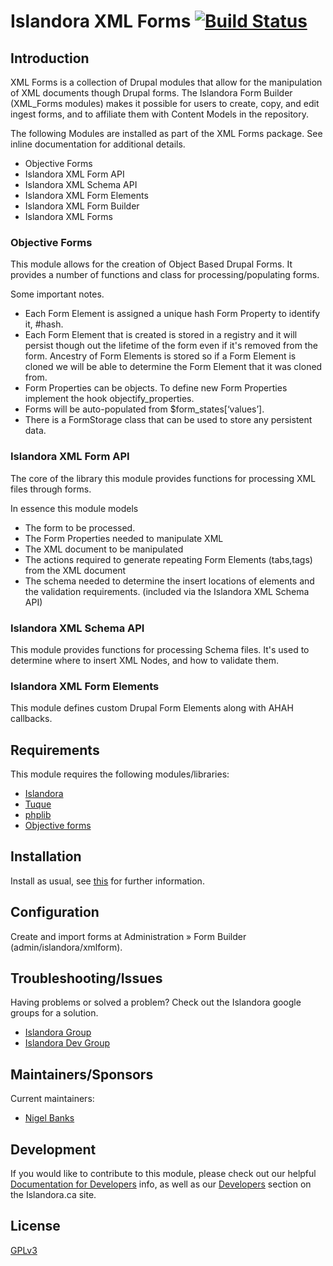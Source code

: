 # Islandora XML Forms [![Build Status](https://travis-ci.org/Islandora/islandora_xml_forms.png?branch=7.x)](https://travis-ci.org/Islandora/islandora_xml_forms)

## Introduction

XML Forms is a collection of Drupal modules that allow for the manipulation of XML documents though Drupal forms. The Islandora Form Builder (XML_Forms modules) makes it possible for users to create, copy, and edit ingest forms, and to affiliate them with Content Models in the repository.

The following Modules are installed as part of the XML Forms package. See inline documentation for additional details.

* Objective Forms
* Islandora XML Form API
* Islandora XML Schema API
* Islandora XML Form Elements
* Islandora XML Form Builder
* Islandora XML Forms

### Objective Forms

This module allows for the creation of Object Based Drupal Forms. It provides a number of functions and class for processing/populating forms.

Some important notes.

* Each Form Element is assigned a unique hash Form Property to identify it, #hash.
* Each Form Element that is created is stored in a registry and it will persist though out the lifetime of the form even if it's removed from the form. Ancestry of Form Elements is stored so if a Form Element is cloned we will be able to determine the Form Element that it was cloned from.
* Form Properties can be objects. To define new Form Properties implement the hook objectify_properties.
* Forms will be auto-populated from $form_states[‘values’].
* There is a FormStorage class that can be used to store any persistent data.

### Islandora XML Form API

The core of the library this module provides functions for processing XML files through forms.

In essence this module models

* The form to be processed.
* The Form Properties needed to manipulate XML
* The XML document to be manipulated
* The actions required to generate repeating Form Elements (tabs,tags) from the XML document
* The schema needed to determine the insert locations of elements and the validation requirements. (included via the Islandora XML Schema API)

### Islandora XML Schema API

This module provides functions for processing Schema files. It's used to determine where to insert XML Nodes, and how to validate them.

### Islandora XML Form Elements

This module defines custom Drupal Form Elements along with AHAH callbacks.

## Requirements

This module requires the following modules/libraries:

* [Islandora](https://github.com/islandora/islandora)
* [Tuque](https://github.com/islandora/tuque)
* [phplib](https://github.com/islandora/php_lib)
* [Objective forms](https://github.com/islandora/objective_forms)

## Installation

Install as usual, see [this](https://drupal.org/documentation/install/modules-themes/modules-7) for further information.

## Configuration

Create and import forms at Administration » Form Builder (admin/islandora/xmlform).

## Troubleshooting/Issues

Having problems or solved a problem? Check out the Islandora google groups for a solution.

* [Islandora Group](https://groups.google.com/forum/?hl=en&fromgroups#!forum/islandora)
* [Islandora Dev Group](https://groups.google.com/forum/?hl=en&fromgroups#!forum/islandora-dev)

## Maintainers/Sponsors

Current maintainers:

* [Nigel Banks](https://github.com/nigelgbanks)

## Development

If you would like to contribute to this module, please check out our helpful [Documentation for Developers](https://github.com/Islandora/islandora/wiki#wiki-documentation-for-developers) info, as well as our [Developers](http://islandora.ca/developers) section on the Islandora.ca site.

## License

[GPLv3](http://www.gnu.org/licenses/gpl-3.0.txt)
